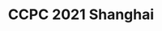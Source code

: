 ---
layout: post
title: CCPC 2021 Shanghai
category: acm_records
datetime: 2022-02-19
state: hide
---